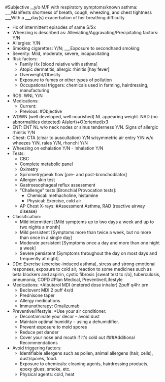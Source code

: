 #Subjective
__y/o M/F with respiratory symptoms/known asthma:
___Manifests shortness of breath, cough, wheezing, and chest tightness
___With a ___day(s) exacerbation of her breathing difficulty 
* Hx of intermittent episodes of same S/Sx 
* Wheezing is described as: Alleviating/Aggravating/Precipitating factors: Y/N
* Allergies: Y/N
* Smoking cigarettes: Y/N; ___Exposure to secondhand smoking 
* Severity: Mild, moderate, severe, incapacitating 
* Risk factors:
  * Family Hx [blood relative with asthma]
  * Atopic dermatitis, allergic rhinitis [hay fever]
  * Overweight/Obesity
  * Exposure to fumes or other types of pollution
  * Occupational triggers: chemicals used in farming, hairdressing, manufacturing
* ROS: WNL Y/N
* Medications:
  * Current:
  * Previous:
#Objective
* WDWN (well developed, well nourished) NL appearing weight. NAD (no abnormalities detected) A(alert)+O(oriented)x3
* ENT: ENT NL w/o neck nodes or sinus tenderness Y/N. Signs of allergic rhinitis Y/N
* Chest: CTA (clear to auscultation) Y/N w/symmetric air entry Y/N w/o wheezes Y/N, rales Y/N, rhonchi Y/N
* Wheezing on exhalation Y/N - Inhalation Y/N
* Tests:
  * CBC
  * Complete metabolic panel
  * Oximetry 
  * Spirometry/peak flow [pre- and post-bronchodilator]
  * Allergen skin test
  * Gastroesophageal reflux assessment 
  * "Challenge" tests [Bronchial Provocation tests]:
    * Chemical: methacholine, histamine
    * Physical: Exercise, cold air
  * AP Chest X-rays:
#Assessment
Asthma, RAD (reactive airway disease)
* Classification:
  * Mild intermittent [Mild symptoms up to two days a week and up to two nights a month]
  * Mild persistent [Symptoms more than twice a week, but no more than once in a single day]
  * Moderate persistent [Symptoms once a day and more than one night a week]
  * Severe persistent [Symptoms throughout the day on most days and frequently at night]
* DDx: Exercise (exercise-induced asthma), stress and strong emotional responses, exposure to cold air, reaction to some medicines such as beta blockers and aspirin, cystic fibrosis [sweat test to r/o], tuberculosis, pneumonia, COPD
#Plan 
Medical, Preventive/Lifestyle 
* Medications: 
  *Albuterol MDI (metered dose inhaler) 2puff q4hr prn
  * Beclovent MDI 2 puff 4x/d 
  * Prednisone taper
  * Allergy medications
  * Immunotherapy: Omalizumab
* Preventive/lifestyle:
  *Use your air conditioner. 
  * Decontaminate your décor – avoid dust
  * Maintain optimal humidity – using a dehumidifier.
  * Prevent exposure to mold spores
  * Reduce pet dander
  * Cover your nose and mouth if it's cold out 
###Additional Recommendations
* Avoid triggering factors:
  * Identifiable allergens such as pollen, animal allergens (hair, cells), dust/spores, food.
  * Exposure to chemicals: cleaning agents, hairdressing products, epoxy glues, smoke, etc.
  * Physical agents: cold, heat




